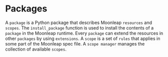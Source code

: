 # Packages

A `package` is a Python package that describes Moonleap `resources` and `scopes`.
The `install_package` function is used to install the contents of a `package` in the Moonleap runtime.
Every `package` can extend the resources in other `packages` by using `extensions`.
A `scope` is a set of `rules` that applies in some part of the Moonleap spec file.
A `scope manager` manages the collection of available `scopes`.
